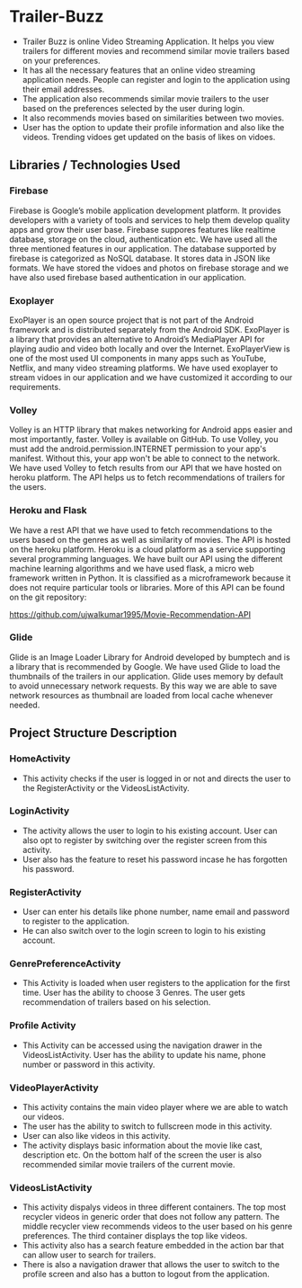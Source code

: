 # Trailer-Buzz
* Trailer Buzz is online Video Streaming Application. It helps you view trailers for different movies and recommend similar movie trailers based on your preferences. 
* It has all the necessary features that an online video streaming application needs. People can register and login to the application using their email addresses. 
* The application also recommends similar movie trailers to the user based on the preferences selected by the user during login. 
* It also recommends movies based on similarities between two movies.
* User has the option to update their profile information and also like the videos. Trending vidoes get updated on the basis of likes on vidoes.

## Libraries / Technologies Used

### Firebase

Firebase is Google’s mobile application development platform. It provides developers with a variety of tools and services to help them develop quality apps and grow their user base. Firebase suppores features like realtime database, storage on the cloud, authentication etc. We have used all the three mentioned features in our application. The database supported by firebase is categorized as NoSQL database. It stores data in JSON like formats. We have stored the vidoes and photos on firebase storage and we have also used firebase based authentication in our application.

### Exoplayer

ExoPlayer is an open source project that is not part of the Android framework and is distributed separately from the Android SDK. ExoPlayer is a library that provides an alternative to Android’s MediaPlayer API for playing audio and video both locally and over the Internet. ExoPlayerView is one of the most used UI components in many apps such as YouTube, Netflix, and many video streaming platforms. We have used exoplayer to stream vidoes in our application and we have customized it according to our requirements.

### Volley

Volley is an HTTP library that makes networking for Android apps easier and most importantly, faster. Volley is available on GitHub. To use Volley, you must add the android.permission.INTERNET permission to your app's manifest. Without this, your app won't be able to connect to the network. We have used Volley to fetch results from our API that we have hosted on heroku platform. The API helps us to fetch recommendations of trailers for the users.

### Heroku and Flask

We have a rest API that we have used to fetch recommendations to the users based on the genres as well as similarity of movies. The API is hosted on the heroku platform. Heroku is a cloud platform as a service supporting several programming languages. We have built our API using the different machine learning algorithms and we have used flask, a micro web framework written in Python. It is classified as a microframework because it does not require particular tools or libraries. More of this API can be found on the git repository:

https://github.com/ujwalkumar1995/Movie-Recommendation-API

### Glide

Glide is an Image Loader Library for Android developed by bumptech and is a library that is recommended by Google. We have used Glide to load the thumbnails of the trailers in our application. Glide uses memory by default to avoid unnecessary network requests. By this way we are able to save network resources as thumbnail are loaded from local cache whenever needed.

## Project Structure Description

### HomeActivity

* This activity checks if the user is logged in or not and directs the user to the RegisterActivity or the VideosListActivity.

### LoginActivity

* The activity allows the user to login to his existing account. User can also opt to register by switching over the register screen from this activity.
* User also has the feature to reset his password incase he has forgotten his password.

### RegisterActivity

* User can enter his details like phone number, name email and password to register to the application.
* He can also switch over to the login screen to login to his existing account.

### GenrePreferenceActivity

* This Activity is loaded when user registers to the application for the first time. User has the ability to choose 3 Genres. The user gets recommendation of trailers based on his selection.

### Profile Activity

* This Activity can be accessed using the navigation drawer in the VideosListActivity. User has the ability to update his name, phone number or password in this activity.

### VideoPlayerActivity

* This activity contains the main video player where we are able to watch our videos. 
* The user has the ability to switch to fullscreen mode in this activity. 
* User can also like videos in this activity. 
* The activity displays basic information about the movie like cast, description etc. On the bottom half of the screen the user is also recommended similar movie trailers of the current movie.

### VideosListActivity

* This activity dispalys videos in three different containers. The top most recycler videos in generic order that does not follow any pattern. The middle recycler view recommends videos to the user based on his genre preferences. The third container displays the top like videos. 
* This activity also has a search feature embedded in the action bar that can allow user to search for trailers. 
* There is also a navigation drawer that allows the user to switch to the profile screen and also has a button to logout from the application.
